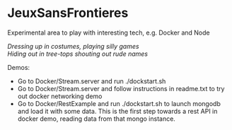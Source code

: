 # JeuxSansFrontieres
Experimental area to play with interesting tech, e.g. Docker and Node

*Dressing up in costumes, playing silly games*  
*Hiding out in tree-tops shouting out rude names*

Demos:
 * Go to Docker/Stream.server and run ./dockstart.sh <port>
 * Go to Docker/Stream.server and follow instructions in readme.txt to try out docker networking demo
 * Go to Docker/RestExample and run ./dockstart.sh to launch mongodb and load it with some data. This is the first step towards a rest API in docker demo, reading data from that mongo instance.
